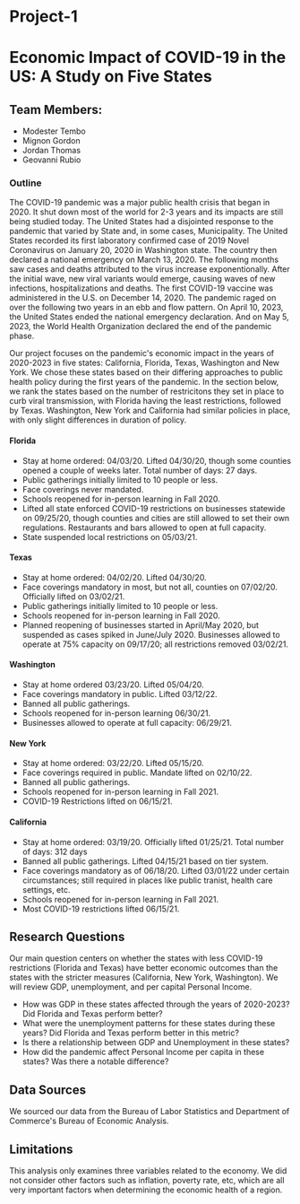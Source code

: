 # Project-1

# Economic Impact of COVID-19 in the US: A Study on Five States

## Team Members:
- Modester Tembo
- Mignon Gordon
- Jordan Thomas
- Geovanni Rubio

### Outline
The COVID-19 pandemic was a major public health crisis that began in 2020. It shut down most of the world for 2-3 years and its impacts are still being studied today. The United States had a disjointed response to the pandemic that varied by State and, in some cases, Municipality. The United States recorded its first laboratory confirmed case of 2019 Novel Coronavirus on January 20, 2020 in Washington state. The country then declared a national emergency on March 13, 2020. The following months saw cases and deaths attributed to the virus increase exponentionally. After the initial wave, new viral variants would emerge, causing waves of new infections, hospitalizations and deaths. The first COVID-19 vaccine was administered in the U.S. on December 14, 2020. The pandemic raged on over the following two years in an ebb and flow pattern. On April 10, 2023, the United States ended the national emergency declaration. And on May 5, 2023, the World Health Organization declared the end of the pandemic phase.

Our project focuses on the pandemic's economic impact in the years of 2020-2023 in five states: California, Florida, Texas, Washington and New York. We chose these states based on their differing approaches to public health policy during the first years of the pandemic. In the section below, we rank the states based on the number of restricitons they set in place to curb viral transmission, with Florida having the least restrictions, followed by Texas. Washington, New York and California had similar policies in place, with only slight differences in duration of policy.



#### Florida
  - Stay at home ordered: 04/03/20. Lifted 04/30/20, though some counties opened a couple of weeks later. Total number of days: 27 days.
  - Public gatherings initially limited to 10 people or less.
  - Face coverings never mandated.
  - Schools reopened for in-person learning in Fall 2020.
  - Lifted all state enforced COVID-19 restrictions on businesses statewide on 09/25/20, though counties and cities are still allowed to set their own regulations. Restaurants and bars allowed to open at full capacity.
  - State suspended local restrictions on 05/03/21.

#### Texas
  - Stay at home ordered: 04/02/20. Lifted 04/30/20.
  - Face coverings mandatory in most, but not all, counties on 07/02/20. Officially lifted on 03/02/21.
  - Public gatherings initially limited to 10 people or less.
  - Schools reopened for in-person learning in Fall 2020.
  - Planned reopening of businesses started in April/May 2020, but suspended as cases spiked in June/July 2020. Businesses allowed to operate at 75% capacity on 09/17/20; all restrictions removed 03/02/21.
  
#### Washington
  - Stay at home ordered 03/23/20. Lifted 05/04/20.
  - Face coverings mandatory in public. Lifted 03/12/22.
  - Banned all public gatherings.
  - Schools reopened for in-person learning 06/30/21.
  - Businesses allowed to operate at full capacity: 06/29/21.


#### New York
  - Stay at home ordered: 03/22/20. Lifted 05/15/20.
  - Face coverings required in public. Mandate lifted on 02/10/22.
  - Banned all public gatherings.
  - Schools reopened for in-person learning in Fall 2021.
  - COVID-19 Restrictions lifted on 06/15/21.


#### California
  - Stay at home ordered: 03/19/20. Officially lifted 01/25/21. Total number of days: 312 days
  - Banned all public gatherings. Lifted 04/15/21 based on tier system.
  - Face coverings mandatory as of 06/18/20. Lifted 03/01/22 under certain circumstances; still required in places like public tranist, health care settings, etc.
  - Schools reopened for in-person learning in Fall 2021.
  - Most COVID-19 restrictions lifted 06/15/21.


## Research Questions

Our main question centers on whether the states with less COVID-19 restrictions (Florida and Texas) have better economic outcomes than the states with the stricter measures (California, New York, Washington). We will review GDP, unemployment, and per capital Personal Income.
  - How was GDP in these states affected through the years of 2020-2023? Did Florida and Texas perform better?
  - What were the unemployment patterns for these states during these years? Did Florida and Texas perform better in this metric?
  - Is there a relationship between GDP and Unemployment in these states?
  - How did the pandemic affect Personal Income per capita in these states? Was there a notable difference?

## Data Sources
We sourced our data from the Bureau of Labor Statistics and Department of Commerce's Bureau of Economic Analysis.

## Limitations
This analysis only examines three variables related to the economy. We did not consider other factors such as inflation, poverty rate, etc, which are all very important factors when determining the economic health of a region.
